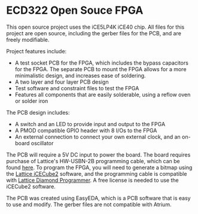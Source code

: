 # ECD322 Open Souce FPGA

This open source project uses the iCE5LP4K iCE40 chip. All files for this project are open source, including the gerber files for the PCB, and are freely modifiable.

Project features include:

- A test socket PCB for the FPGA, which includes the bypass capacitors for the FPGA. The separate PCB to mount the FPGA allows for a more minimalistic design, and increases ease of soldering.
- A two layer and four layer PCB design
- Test software and constraint files to test the FPGA
- Features all components that are easily solderable, using a reflow oven or solder iron

The PCB design includes: 
- A switch and an LED to provide input and output to the FPGA
- A PMOD compatible GPIO header with 8 I/Os to the FPGA
- An external connection to connect your own external clock, and an on-board oscillator

The PCB will require a 5V DC input to power the board. The board requires purchase of Lattice's HW-USBN-2B programming cable, which can be found [here](https://www.latticestore.com/searchresults/tabid/463/searchid/1/searchvalue/hw-usbn-2b/default.aspx). To program the FPGA, you will need to generate a bitmap using the [Lattice iCECube2](https://www.latticesemi.com/iCEcube2) software, and the programming cable is compatible with [Lattice Diamond Programmer](https://www.latticesemi.com/programmer). A free license is needed to use the iCECube2 software.

The PCB was created using EasyEDA, which is a PCB software that is easy to use and modify. The gerber files are not compatible with Atrium. 
